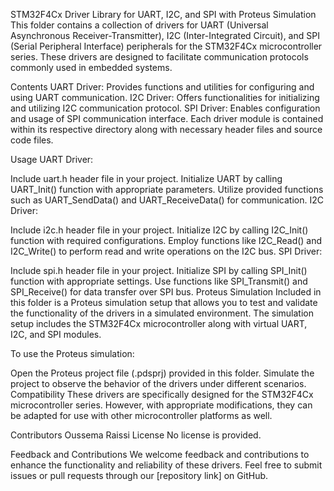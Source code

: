 STM32F4Cx Driver Library for UART, I2C, and SPI with Proteus Simulation
This folder contains a collection of drivers for UART (Universal Asynchronous Receiver-Transmitter), I2C (Inter-Integrated Circuit), and SPI (Serial Peripheral Interface) peripherals for the STM32F4Cx microcontroller series. These drivers are designed to facilitate communication protocols commonly used in embedded systems.

Contents
UART Driver: Provides functions and utilities for configuring and using UART communication.
I2C Driver: Offers functionalities for initializing and utilizing I2C communication protocol.
SPI Driver: Enables configuration and usage of SPI communication interface.
Each driver module is contained within its respective directory along with necessary header files and source code files.

Usage
UART Driver:

Include uart.h header file in your project.
Initialize UART by calling UART_Init() function with appropriate parameters.
Utilize provided functions such as UART_SendData() and UART_ReceiveData() for communication.
I2C Driver:

Include i2c.h header file in your project.
Initialize I2C by calling I2C_Init() function with required configurations.
Employ functions like I2C_Read() and I2C_Write() to perform read and write operations on the I2C bus.
SPI Driver:

Include spi.h header file in your project.
Initialize SPI by calling SPI_Init() function with appropriate settings.
Use functions like SPI_Transmit() and SPI_Receive() for data transfer over SPI bus.
Proteus Simulation
Included in this folder is a Proteus simulation setup that allows you to test and validate the functionality of the drivers in a simulated environment. The simulation setup includes the STM32F4Cx microcontroller along with virtual UART, I2C, and SPI modules.

To use the Proteus simulation:

Open the Proteus project file (.pdsprj) provided in this folder.
Simulate the project to observe the behavior of the drivers under different scenarios.
Compatibility
These drivers are specifically designed for the STM32F4Cx microcontroller series. However, with appropriate modifications, they can be adapted for use with other microcontroller platforms as well.

Contributors
Oussema Raissi
License
No license is provided.

Feedback and Contributions
We welcome feedback and contributions to enhance the functionality and reliability of these drivers. Feel free to submit issues or pull requests through our [repository link] on GitHub.
